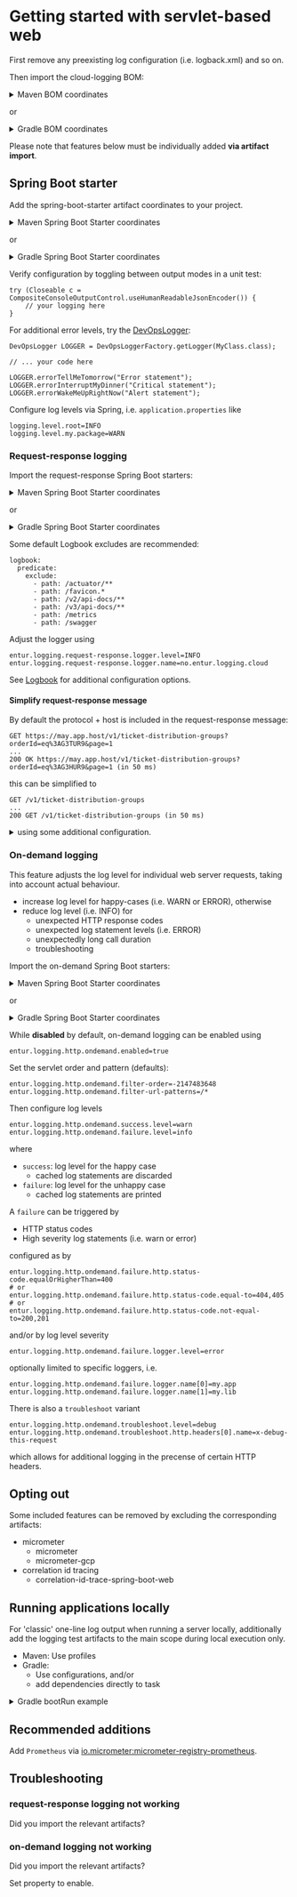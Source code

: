 # Getting started with servlet-based web
First remove any preexisting log configuration (i.e. logback.xml) and so on.

Then import the cloud-logging BOM:

<details>
  <summary>Maven BOM coordinates</summary>

Add

```xml
<cloud-logging.version>x.y.z</cloud-logging>
```

and

```xml
<dependency>
    <groupId>no.entur.logging.cloud</groupId>
    <artifactId>bom</artifactId>
    <version>${cloud-logging.version}</version>
    <type>pom</type>
    <scope>import</scope>    
</dependency>
```

</details>

or

<details>
  <summary>Gradle BOM coordinates</summary>

For

```groovy
ext {
   cloudLoggingVersion = 'x.y.z'
}
```

add

```groovy
implementation platform("no.entur.logging.cloud:bom:${cloudLoggingVersion}")
testImplementation platform("no.entur.logging.cloud:bom:${cloudLoggingVersion}")
```
</details>

Please note that features below must be individually added __via artifact import__.

## Spring Boot starter
Add the spring-boot-starter artifact coordinates to your project.

<details>
  <summary>Maven Spring Boot Starter coordinates</summary>

```xml
<dependency>
    <groupId>no.entur.logging.cloud</groupId>
    <artifactId>spring-boot-starter-gcp-web</artifactId>
</dependency>
<dependency>
    <groupId>no.entur.logging.cloud</groupId>
    <artifactId>spring-boot-starter-gcp-web-test</artifactId>
    <scope>test</scope>
</dependency>
```

</details>

or

<details>
  <summary>Gradle Spring Boot Starter coordinates</summary>

```groovy
implementation ("no.entur.logging.cloud:spring-boot-starter-gcp-web")
testImplementation ("no.entur.logging.cloud:spring-boot-starter-gcp-web-test")
```
</details>

Verify configuration by toggling between output modes in a unit test:

```
try (Closeable c = CompositeConsoleOutputControl.useHumanReadableJsonEncoder()) {
    // your logging here
}
```

For additional error levels, try the [DevOpsLogger](../api):

```
DevOpsLogger LOGGER = DevOpsLoggerFactory.getLogger(MyClass.class);

// ... your code here

LOGGER.errorTellMeTomorrow("Error statement");
LOGGER.errorInterruptMyDinner("Critical statement");
LOGGER.errorWakeMeUpRightNow("Alert statement");
```

Configure log levels via Spring, i.e. `application.properties` like

```
logging.level.root=INFO
logging.level.my.package=WARN
```

### Request-response logging 
Import the request-response Spring Boot starters:

<details>
  <summary>Maven Spring Boot Starter coordinates</summary>

```xml
<dependency>
    <groupId>no.entur.logging.cloud</groupId>
    <artifactId>request-response-spring-boot-starter-gcp-web</artifactId>
</dependency>
<dependency>
    <groupId>no.entur.logging.cloud</groupId>
    <artifactId>request-response-spring-boot-starter-gcp-web-test</artifactId>
    <scope>test</scope>
</dependency>
```

</details>

or

<details>
  <summary>Gradle Spring Boot Starter coordinates</summary>

```groovy
implementation ("no.entur.logging.cloud:request-response-spring-boot-starter-gcp-web")
testImplementation ("no.entur.logging.cloud:request-response-spring-boot-starter-gcp-web-test")
```
</details>

Some default Logbook excludes are recommended: 

```
logbook:
  predicate:
    exclude:
      - path: /actuator/**
      - path: /favicon.*
      - path: /v2/api-docs/**
      - path: /v3/api-docs/**
      - path: /metrics
      - path: /swagger
```

Adjust the logger using

```
entur.logging.request-response.logger.level=INFO
entur.logging.request-response.logger.name=no.entur.logging.cloud
```

See [Logbook](https://github.com/zalando/logbook) for additional configuration options.

#### Simplify request-response message
By default the protocol + host is included in the request-response message: 

```
GET https://may.app.host/v1/ticket-distribution-groups?orderId=eq%3AG3TUR9&page=1
...
200 OK https://may.app.host/v1/ticket-distribution-groups?orderId=eq%3AG3HUR9&page=1 (in 50 ms)
```

this can be simplified to

```
GET /v1/ticket-distribution-groups
...
200 GET /v1/ticket-distribution-groups (in 50 ms)
```

<details>
  <summary>using some additional configuration.</summary>

Incoming calls:

```yml
entur:
  logging:
    request-response:
      format:
        server:
          message:
            scheme: false
            host: false
            port: false
            path: false
            query: false
```

and/or for outgoing calls:

```yml
entur:
  logging:
    request-response:
      format:
        client:
          message:
            scheme: false
            host: false
            port: false
            path: false
            query: false
```

</details>





### On-demand logging
This feature adjusts the log level for individual web server requests, taking into account actual behaviour. 

 * increase log level for happy-cases (i.e. WARN or ERROR), otherwise  
 * reduce log level (i.e. INFO) for
   * unexpected HTTP response codes
   * unexpected log statement levels (i.e. ERROR)
   * unexpectedly long call duration
   * troubleshooting

Import the on-demand Spring Boot starters:

<details>
  <summary>Maven Spring Boot Starter coordinates</summary>

```xml
<dependency>
    <groupId>no.entur.logging.cloud</groupId>
    <artifactId>on-demand-spring-boot-starter-gcp-web</artifactId>
</dependency>
```

</details>

or

<details>
  <summary>Gradle Spring Boot Starter coordinates</summary>

```groovy
implementation ("no.entur.logging.cloud:on-demand-spring-boot-starter-gcp-web")
```
</details>

While __disabled__ by default, on-demand logging can be enabled using

```
entur.logging.http.ondemand.enabled=true
```

Set the servlet order and pattern (defaults):

```
entur.logging.http.ondemand.filter-order=-2147483648
entur.logging.http.ondemand.filter-url-patterns=/*
```

Then configure log levels

```
entur.logging.http.ondemand.success.level=warn
entur.logging.http.ondemand.failure.level=info
```

where 

 * `success`: log level for the happy case 
   * cached log statements are discarded 
 * `failure`: log level for the unhappy case
   * cached log statements are printed

A `failure` can be triggered by

 * HTTP status codes
 * High severity log statements (i.e. warn or error) 

configured as by

``` 
entur.logging.http.ondemand.failure.http.status-code.equalOrHigherThan=400
# or
entur.logging.http.ondemand.failure.http.status-code.equal-to=404,405
# or
entur.logging.http.ondemand.failure.http.status-code.not-equal-to=200,201
```

and/or by log level severity

``` 
entur.logging.http.ondemand.failure.logger.level=error
```

optionally limited to specific loggers, i.e.

```
entur.logging.http.ondemand.failure.logger.name[0]=my.app
entur.logging.http.ondemand.failure.logger.name[1]=my.lib
```

There is also a `troubleshoot` variant

```
entur.logging.http.ondemand.troubleshoot.level=debug
entur.logging.http.ondemand.troubleshoot.http.headers[0].name=x-debug-this-request
```

which allows for additional logging in the precense of certain HTTP headers.

## Opting out
Some included features can be removed by excluding the corresponding artifacts:

 * micrometer
   * micrometer
   * micrometer-gcp
 * correlation id tracing
   * correlation-id-trace-spring-boot-web

## Running applications locally
For 'classic' one-line log output when running a server locally, additionally add the logging test artifacts to the main scope during local execution only.

 * Maven: Use profiles
 * Gradle:
   * Use configurations, and/or
   * add dependencies directly to task

<details>
  <summary>Gradle bootRun example</summary>

```groovy
tasks.register("logPlainly") {
   dependencies {
      implementation("no.entur.logging.cloud:request-response-spring-boot-starter-gcp-web-test")
      implementation("no.entur.logging.cloud:spring-boot-starter-gcp-web-test")
   }
}

tasks.withType(JavaExec).configureEach {
   dependsOn("logPlainly")
}
```

Then configure desired output by specifying `entur.logging.style`

```
entur.logging.style=humanReadablePlain|humanReadableJson|machineReadableJson
```

</details>

## Recommended additions
Add `Prometheus` via [io.micrometer:micrometer-registry-prometheus](https://mvnrepository.com/artifact/io.micrometer/micrometer-registry-prometheus).

## Troubleshooting

### request-response logging not working
Did you import the relevant artifacts?

### on-demand logging not working
Did you import the relevant artifacts? 

Set property to enable.


